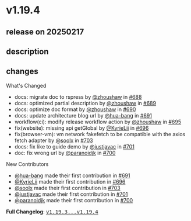 # v1.19.4

## release on 20250217
## description
## changes
What's Changed

* docs: migrate doc to rspress by <a class="user-mention notranslate" data-hovercard-type="user" data-hovercard-url="/users/zhoushaw/hovercard" data-octo-click="hovercard-link-click" data-octo-dimensions="link_type:self" href="https://github.com/zhoushaw">@zhoushaw</a> in <a class="issue-link js-issue-link" data-error-text="Failed to load title" data-id="2628527988" data-permission-text="Title is private" data-url="https://github.com/web-infra-dev/garfish/issues/688" data-hovercard-type="pull_request" data-hovercard-url="/web-infra-dev/garfish/pull/688/hovercard" href="https://github.com/web-infra-dev/garfish/pull/688">#688</a>
* docs: optimized partial description by <a class="user-mention notranslate" data-hovercard-type="user" data-hovercard-url="/users/zhoushaw/hovercard" data-octo-click="hovercard-link-click" data-octo-dimensions="link_type:self" href="https://github.com/zhoushaw">@zhoushaw</a> in <a class="issue-link js-issue-link" data-error-text="Failed to load title" data-id="2629972235" data-permission-text="Title is private" data-url="https://github.com/web-infra-dev/garfish/issues/689" data-hovercard-type="pull_request" data-hovercard-url="/web-infra-dev/garfish/pull/689/hovercard" href="https://github.com/web-infra-dev/garfish/pull/689">#689</a>
* docs: optimize doc format by <a class="user-mention notranslate" data-hovercard-type="user" data-hovercard-url="/users/zhoushaw/hovercard" data-octo-click="hovercard-link-click" data-octo-dimensions="link_type:self" href="https://github.com/zhoushaw">@zhoushaw</a> in <a class="issue-link js-issue-link" data-error-text="Failed to load title" data-id="2632115238" data-permission-text="Title is private" data-url="https://github.com/web-infra-dev/garfish/issues/690" data-hovercard-type="pull_request" data-hovercard-url="/web-infra-dev/garfish/pull/690/hovercard" href="https://github.com/web-infra-dev/garfish/pull/690">#690</a>
* docs: update architecture blog url by <a class="user-mention notranslate" data-hovercard-type="user" data-hovercard-url="/users/hua-bang/hovercard" data-octo-click="hovercard-link-click" data-octo-dimensions="link_type:self" href="https://github.com/hua-bang">@hua-bang</a> in <a class="issue-link js-issue-link" data-error-text="Failed to load title" data-id="2734514308" data-permission-text="Title is private" data-url="https://github.com/web-infra-dev/garfish/issues/691" data-hovercard-type="pull_request" data-hovercard-url="/web-infra-dev/garfish/pull/691/hovercard" href="https://github.com/web-infra-dev/garfish/pull/691">#691</a>
* workflow(ci): modify release workflow action by <a class="user-mention notranslate" data-hovercard-type="user" data-hovercard-url="/users/zhoushaw/hovercard" data-octo-click="hovercard-link-click" data-octo-dimensions="link_type:self" href="https://github.com/zhoushaw">@zhoushaw</a> in <a class="issue-link js-issue-link" data-error-text="Failed to load title" data-id="2755226224" data-permission-text="Title is private" data-url="https://github.com/web-infra-dev/garfish/issues/695" data-hovercard-type="pull_request" data-hovercard-url="/web-infra-dev/garfish/pull/695/hovercard" href="https://github.com/web-infra-dev/garfish/pull/695">#695</a>
* fix(website): missing api getGlobal by <a class="user-mention notranslate" data-hovercard-type="user" data-hovercard-url="/users/KyrieLii/hovercard" data-octo-click="hovercard-link-click" data-octo-dimensions="link_type:self" href="https://github.com/KyrieLii">@KyrieLii</a> in <a class="issue-link js-issue-link" data-error-text="Failed to load title" data-id="2759380066" data-permission-text="Title is private" data-url="https://github.com/web-infra-dev/garfish/issues/696" data-hovercard-type="pull_request" data-hovercard-url="/web-infra-dev/garfish/pull/696/hovercard" href="https://github.com/web-infra-dev/garfish/pull/696">#696</a>
* fix(browser-vm): vm network fakefetch to be compatible with the axios fetch adapter by <a class="user-mention notranslate" data-hovercard-type="user" data-hovercard-url="/users/soolx/hovercard" data-octo-click="hovercard-link-click" data-octo-dimensions="link_type:self" href="https://github.com/soolx">@soolx</a> in <a class="issue-link js-issue-link" data-error-text="Failed to load title" data-id="2853129426" data-permission-text="Title is private" data-url="https://github.com/web-infra-dev/garfish/issues/703" data-hovercard-type="pull_request" data-hovercard-url="/web-infra-dev/garfish/pull/703/hovercard" href="https://github.com/web-infra-dev/garfish/pull/703">#703</a>
* docs: fix like to guide demo by <a class="user-mention notranslate" data-hovercard-type="user" data-hovercard-url="/users/justjavac/hovercard" data-octo-click="hovercard-link-click" data-octo-dimensions="link_type:self" href="https://github.com/justjavac">@justjavac</a> in <a class="issue-link js-issue-link" data-error-text="Failed to load title" data-id="2846933380" data-permission-text="Title is private" data-url="https://github.com/web-infra-dev/garfish/issues/701" data-hovercard-type="pull_request" data-hovercard-url="/web-infra-dev/garfish/pull/701/hovercard" href="https://github.com/web-infra-dev/garfish/pull/701">#701</a>
* doc: fix wrong url by <a class="user-mention notranslate" data-hovercard-type="user" data-hovercard-url="/users/paranoidjk/hovercard" data-octo-click="hovercard-link-click" data-octo-dimensions="link_type:self" href="https://github.com/paranoidjk">@paranoidjk</a> in <a class="issue-link js-issue-link" data-error-text="Failed to load title" data-id="2839928575" data-permission-text="Title is private" data-url="https://github.com/web-infra-dev/garfish/issues/700" data-hovercard-type="pull_request" data-hovercard-url="/web-infra-dev/garfish/pull/700/hovercard" href="https://github.com/web-infra-dev/garfish/pull/700">#700</a>

New Contributors

* <a class="user-mention notranslate" data-hovercard-type="user" data-hovercard-url="/users/hua-bang/hovercard" data-octo-click="hovercard-link-click" data-octo-dimensions="link_type:self" href="https://github.com/hua-bang">@hua-bang</a> made their first contribution in <a class="issue-link js-issue-link" data-error-text="Failed to load title" data-id="2734514308" data-permission-text="Title is private" data-url="https://github.com/web-infra-dev/garfish/issues/691" data-hovercard-type="pull_request" data-hovercard-url="/web-infra-dev/garfish/pull/691/hovercard" href="https://github.com/web-infra-dev/garfish/pull/691">#691</a>
* <a class="user-mention notranslate" data-hovercard-type="user" data-hovercard-url="/users/KyrieLii/hovercard" data-octo-click="hovercard-link-click" data-octo-dimensions="link_type:self" href="https://github.com/KyrieLii">@KyrieLii</a> made their first contribution in <a class="issue-link js-issue-link" data-error-text="Failed to load title" data-id="2759380066" data-permission-text="Title is private" data-url="https://github.com/web-infra-dev/garfish/issues/696" data-hovercard-type="pull_request" data-hovercard-url="/web-infra-dev/garfish/pull/696/hovercard" href="https://github.com/web-infra-dev/garfish/pull/696">#696</a>
* <a class="user-mention notranslate" data-hovercard-type="user" data-hovercard-url="/users/soolx/hovercard" data-octo-click="hovercard-link-click" data-octo-dimensions="link_type:self" href="https://github.com/soolx">@soolx</a> made their first contribution in <a class="issue-link js-issue-link" data-error-text="Failed to load title" data-id="2853129426" data-permission-text="Title is private" data-url="https://github.com/web-infra-dev/garfish/issues/703" data-hovercard-type="pull_request" data-hovercard-url="/web-infra-dev/garfish/pull/703/hovercard" href="https://github.com/web-infra-dev/garfish/pull/703">#703</a>
* <a class="user-mention notranslate" data-hovercard-type="user" data-hovercard-url="/users/justjavac/hovercard" data-octo-click="hovercard-link-click" data-octo-dimensions="link_type:self" href="https://github.com/justjavac">@justjavac</a> made their first contribution in <a class="issue-link js-issue-link" data-error-text="Failed to load title" data-id="2846933380" data-permission-text="Title is private" data-url="https://github.com/web-infra-dev/garfish/issues/701" data-hovercard-type="pull_request" data-hovercard-url="/web-infra-dev/garfish/pull/701/hovercard" href="https://github.com/web-infra-dev/garfish/pull/701">#701</a>
* <a class="user-mention notranslate" data-hovercard-type="user" data-hovercard-url="/users/paranoidjk/hovercard" data-octo-click="hovercard-link-click" data-octo-dimensions="link_type:self" href="https://github.com/paranoidjk">@paranoidjk</a> made their first contribution in <a class="issue-link js-issue-link" data-error-text="Failed to load title" data-id="2839928575" data-permission-text="Title is private" data-url="https://github.com/web-infra-dev/garfish/issues/700" data-hovercard-type="pull_request" data-hovercard-url="/web-infra-dev/garfish/pull/700/hovercard" href="https://github.com/web-infra-dev/garfish/pull/700">#700</a>

<strong>Full Changelog</strong>: <a class="commit-link" href="https://github.com/web-infra-dev/garfish/compare/v1.19.3...v1.19.4"><tt>v1.19.3...v1.19.4</tt></a>

